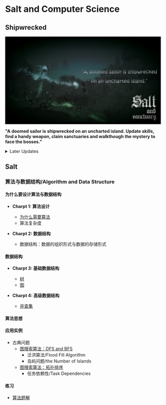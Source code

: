 # Salt and Computer Science

## Shipwrecked

<img src="https://github.com/TBD2021/Salt-and-Computer-Science/blob/main/Algorithms/img/SaltAndSanctuary1.png" width=800px align=center>

**"A doomed sailor is shipwrecked on an uncharted island. Update skills, find a handy weapon, claim sanctuaries and walkthough the mystery to face the bosses."**

<details>
<summary> Later Updates </summary>
- 同步数据结构目录
</details>

## Salt

### 算法与数据结构/Algorithm and Data Structure

#### 为什么要设计算法与数据结构

- **Charpt 1: 算法设计**
  - [为什么需要算法](Algorithms/OverView/为什么需要算法.md)
  - 算法复杂度

- **Charpt 2: 数据结构**
  - 数据结构：数据的组织形式与数据的存储形式

#### 数据结构

- **Charpt 3: 基础数据结构**
  - [树](Algorithms/数据结构/Tree.md)
  - [图](Algorithms/数据结构/Graph.md)
    
- **Charpt 4: 高级数据结构**
  - [并查集](Algorithms/数据结构/DisjointSet.md)
 
#### 算法思想
#### 应用实例
- 古典问题
  - [图搜索算法：DFS and BFS](Algorithms/InClassicProblems/图搜索算法：DFS&BFS.md)
    - 泛洪算法/Flood Fill Algorithm
    - 岛屿问题/the Number of Islands
  - [图搜索算法：拓扑排序](Algorithms/InClassicProblems/图搜索算法：拓扑排序.md)
    - 任务依赖性/Task Dependencies

#### 练习
- [算法题解](Algorithms/算法题解.md)


